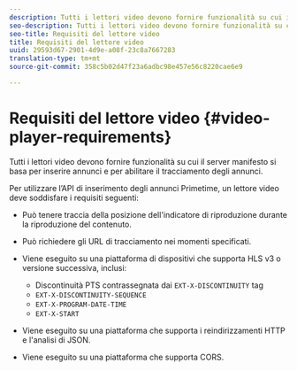 ```yaml
---
description: Tutti i lettori video devono fornire funzionalità su cui il server manifesto si basa per inserire annunci e per abilitare il tracciamento degli annunci.
seo-description: Tutti i lettori video devono fornire funzionalità su cui il server manifesto si basa per inserire annunci e per abilitare il tracciamento degli annunci.
seo-title: Requisiti del lettore video
title: Requisiti del lettore video
uuid: 29593d67-2901-4d9e-a08f-23c8a7667283
translation-type: tm+mt
source-git-commit: 358c5b02d47f23a6adbc98e457e56c8220cae6e9

---
```



# Requisiti del lettore video {#video-player-requirements}

Tutti i lettori video devono fornire funzionalità su cui il server manifesto si basa per inserire annunci e per abilitare il tracciamento degli annunci.

Per utilizzare l’API di inserimento degli annunci Primetime, un lettore video deve soddisfare i requisiti seguenti:

* Può tenere traccia della posizione dell&#39;indicatore di riproduzione durante la riproduzione del contenuto.
* Può richiedere gli URL di tracciamento nei momenti specificati.
* Viene eseguito su una piattaforma di dispositivi che supporta HLS v3 o versione successiva, inclusi:

   * Discontinuità PTS contrassegnata dai `EXT-X-DISCONTINUITY` tag
   * `EXT-X-DISCONTINUITY-SEQUENCE`
   * `EXT-X-PROGRAM-DATE-TIME`
   * `EXT-X-START`

* Viene eseguito su una piattaforma che supporta i reindirizzamenti HTTP e l&#39;analisi di JSON.
* Viene eseguito su una piattaforma che supporta CORS.